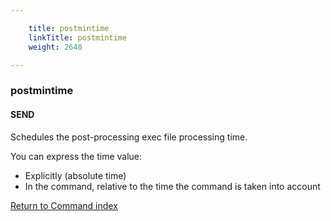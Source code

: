 ```yaml
---

    title: postmintime
    linkTitle: postmintime
    weight: 2640

---
```

### postmintime

#### SEND

Schedules the post-processing exec file processing time.

You can express the time value:

- Explicitly
    (absolute time)
- In
    the command, relative to the time the command is taken into
    account

[Return to Command index](../../)
